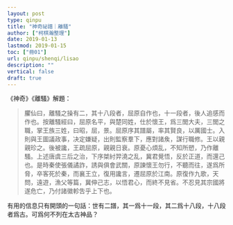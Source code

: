 ```yaml
---
layout: post
type: qinpu
title: "神奇祕譜｜離騷"
author: ["柯棋瀚整理"]
date: 2019-01-13
lastmod: 2019-01-15
toc: ["冊01"]
url: qinpu/shenqi/lisao
description: ""
vertical: false
draft: true
---
```


《神奇》《離騷》解題：

> 臞仙曰，離騷之操有二，其十八段者，屈原自作也，十一段者，後人追感而作也。按離騷經曰，屈原名平，與楚同姓，仕於懷王，爲三閭大夫，三閭之職，掌王族三姓，曰昭，屈，景。屈原序其譜屬，率其賢良，以厲國士。入則與王圖議政事，决定嫌疑，出則監察羣下，應對諸矦，謀行職修。王以親親珍之。後被讒，王疏屈原，親親日衰。原憂心煩乱，不知所愬，乃作離騷。上述唐虞三后之治，下序桀紂羿澆之乱，冀君覺悟，反於正道，而還己也。是時秦使張儀譎詐，誘與俱會武關，原諫懷王勿行，不聽而往，遂爲所脅，卒客死於秦，而襄王立，復用讒言，遷屈原於江南。原復作九歌，天問，遠遊，漁父等篇，冀伸己志，以悟君心，而終不見省。不忍見其宗國將遂危亡，乃付諸徽軫吿乎上下也。

有用的信息只有開頭的一句話：世有二譜，其一爲十一段，其二爲十八段，十八段者爲古。可爲何不列在太古神品？
